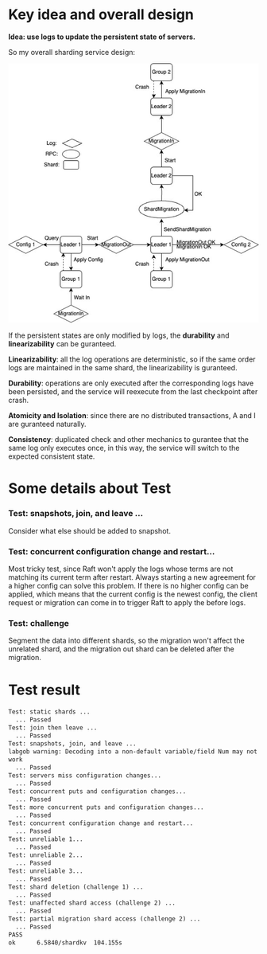 # **Key idea and overall design**

**Idea: use logs to update the persistent state of servers.**

So my overall sharding service design:

![1684263289130](image/README/1684263289130.png)

If the persistent states are only modified by logs, the **durability** and **linearizability** can be guranteed.

**Linearizability**: all the log operations are deterministic, so if the same order logs are maintained in the same shard, the linearizability is guranteed.

**Durability**: operations are only executed after the corresponding logs have been persisted, and the service will reexecute from the last checkpoint after crash.

**Atomicity and Isolation**: since there are no distributed transactions, A and I are guranteed naturally.

**Consistency**: duplicated check and other mechanics to gurantee that the same log only executes once, in this way, the service will switch to the expected consistent state.

# Some details about Test

### Test: snapshots, join, and leave ...

Consider what else should be added to snapshot.

### Test: concurrent configuration change and restart...

Most tricky test, since Raft won't apply the logs whose terms are not matching its current term after restart. Always starting a new agreement for a higher config can solve this problem. If there is no higher config can be applied, which means that the current config is the newest config, the client request or migration can come in to trigger Raft to apply the before logs.

### Test: challenge

Segment the data into different shards, so the migration won't affect the unrelated shard, and the migration out shard can be deleted after the migration.

# Test result

```
Test: static shards ...
  ... Passed
Test: join then leave ...
  ... Passed
Test: snapshots, join, and leave ...
labgob warning: Decoding into a non-default variable/field Num may not work
  ... Passed
Test: servers miss configuration changes...
  ... Passed
Test: concurrent puts and configuration changes...
  ... Passed
Test: more concurrent puts and configuration changes...
  ... Passed
Test: concurrent configuration change and restart...
  ... Passed
Test: unreliable 1...
  ... Passed
Test: unreliable 2...
  ... Passed
Test: unreliable 3...
  ... Passed
Test: shard deletion (challenge 1) ...
  ... Passed
Test: unaffected shard access (challenge 2) ...
  ... Passed
Test: partial migration shard access (challenge 2) ...
  ... Passed
PASS
ok  	6.5840/shardkv	104.155s
```

